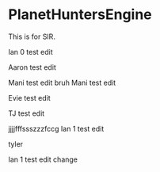 # PlanetHuntersEngine

This is for SIR.

Ian 0 test edit

Aaron test edit

Mani test edit bruh
Mani test edit

Evie test edit

TJ test edit

jjjjfffssszzzfccg
Ian 1 test edit

tyler

Ian 1 test edit change


